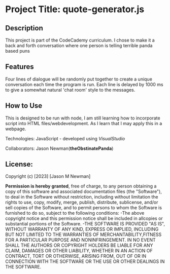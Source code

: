 Project Title: quote-generator.js
=====

Description 
---
This project is part of the CodeCademy curriculum. I chose to make it a back and forth conversation where one person is telling terrible panda based puns

Features
---
 Four lines of dialogue will be randomly put together to create a unique conversation each time the program is run. Each line is delayed by 1000 ms to give a somewhat natural 'chat room' style to the messages.

How to Use
---
 This is designed to be run with node, I am still learning how to incorporate script into HTML files/webdevelopment. As I learn that I may apply this in a webpage.

Technologies: JavaScript - developed using *VisualStudio*

Collaborators: Jason Newman(**theObstinatePanda**)

License:
---

Copyright (c) [2023] [Jason M Newman]

**Permission is hereby granted**, free of charge, to any person obtaining a copy of this software and associated documentation files (the "Software"), to deal in the Software without restriction, including without limitation the rights to use, copy, modify, merge, publish, distribute, sublicense, and/or sell copies of the Software, and to permit persons to whom the Software is furnished to do so, subject to the following conditions:
-The above copyright notice and this permission notice shall be included in allcopies or substantial portions of the Software.
-THE SOFTWARE IS PROVIDED "AS IS", WITHOUT WARRANTY OF ANY KIND, EXPRESS OR IMPLIED, INCLUDING BUT NOT LIMITED TO THE WARRANTIES OF MERCHANTABILITY,FITNESS FOR A PARTICULAR PURPOSE AND NONINFRINGEMENT. IN NO EVENT SHALL THE AUTHORS OR COPYRIGHT HOLDERS BE LIABLE FOR ANY CLAIM, DAMAGES OR OTHER LIABILITY, WHETHER IN AN ACTION OF CONTRACT, TORT OR OTHERWISE, ARISING FROM, OUT OF OR IN CONNECTION WITH THE SOFTWARE OR THE USE OR OTHER DEALINGS IN THE SOFTWARE.